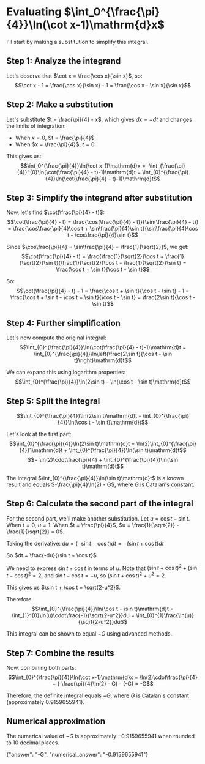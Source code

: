 # Evaluating $\int_0^{\frac{\pi}{4}}\ln(\cot x-1)\mathrm{d}x$

I'll start by making a substitution to simplify this integral.

## Step 1: Analyze the integrand
Let's observe that $\cot x = \frac{\cos x}{\sin x}$, so:
$$\cot x - 1 = \frac{\cos x}{\sin x} - 1 = \frac{\cos x - \sin x}{\sin x}$$

## Step 2: Make a substitution
Let's substitute $t = \frac{\pi}{4} - x$, which gives $dx = -dt$ and changes the limits of integration:
- When $x = 0$, $t = \frac{\pi}{4}$
- When $x = \frac{\pi}{4}$, $t = 0$

This gives us:
$$\int_0^{\frac{\pi}{4}}\ln(\cot x-1)\mathrm{d}x = -\int_{\frac{\pi}{4}}^{0}\ln(\cot(\frac{\pi}{4} - t)-1)\mathrm{d}t = \int_{0}^{\frac{\pi}{4}}\ln(\cot(\frac{\pi}{4} - t)-1)\mathrm{d}t$$

## Step 3: Simplify the integrand after substitution
Now, let's find $\cot(\frac{\pi}{4} - t)$:
$$\cot(\frac{\pi}{4} - t) = \frac{\cos(\frac{\pi}{4} - t)}{\sin(\frac{\pi}{4} - t)} = \frac{\cos\frac{\pi}{4}\cos t + \sin\frac{\pi}{4}\sin t}{\sin\frac{\pi}{4}\cos t - \cos\frac{\pi}{4}\sin t}$$

Since $\cos\frac{\pi}{4} = \sin\frac{\pi}{4} = \frac{1}{\sqrt{2}}$, we get:
$$\cot(\frac{\pi}{4} - t) = \frac{\frac{1}{\sqrt{2}}\cos t + \frac{1}{\sqrt{2}}\sin t}{\frac{1}{\sqrt{2}}\cos t - \frac{1}{\sqrt{2}}\sin t} = \frac{\cos t + \sin t}{\cos t - \sin t}$$

So:
$$\cot(\frac{\pi}{4} - t) - 1 = \frac{\cos t + \sin t}{\cos t - \sin t} - 1 = \frac{\cos t + \sin t - \cos t + \sin t}{\cos t - \sin t} = \frac{2\sin t}{\cos t - \sin t}$$

## Step 4: Further simplification
Let's now compute the original integral:
$$\int_{0}^{\frac{\pi}{4}}\ln(\cot(\frac{\pi}{4} - t)-1)\mathrm{d}t = \int_{0}^{\frac{\pi}{4}}\ln\left(\frac{2\sin t}{\cos t - \sin t}\right)\mathrm{d}t$$

We can expand this using logarithm properties:
$$\int_{0}^{\frac{\pi}{4}}\ln(2\sin t) - \ln(\cos t - \sin t)\mathrm{d}t$$

## Step 5: Split the integral
$$\int_{0}^{\frac{\pi}{4}}\ln(2\sin t)\mathrm{d}t - \int_{0}^{\frac{\pi}{4}}\ln(\cos t - \sin t)\mathrm{d}t$$

Let's look at the first part:
$$\int_{0}^{\frac{\pi}{4}}\ln(2\sin t)\mathrm{d}t = \ln(2)\int_{0}^{\frac{\pi}{4}}1\mathrm{d}t + \int_{0}^{\frac{\pi}{4}}\ln(\sin t)\mathrm{d}t$$
$$= \ln(2)\cdot\frac{\pi}{4} + \int_{0}^{\frac{\pi}{4}}\ln(\sin t)\mathrm{d}t$$

The integral $\int_{0}^{\frac{\pi}{4}}\ln(\sin t)\mathrm{d}t$ is a known result and equals $-\frac{\pi}{4}\ln(2) - G$, where $G$ is Catalan's constant.

## Step 6: Calculate the second part of the integral
For the second part, we'll make another substitution. Let $u = \cos t - \sin t$. 
When $t = 0$, $u = 1$.
When $t = \frac{\pi}{4}$, $u = \frac{1}{\sqrt{2}} - \frac{1}{\sqrt{2}} = 0$.

Taking the derivative: $du = (-\sin t - \cos t)dt = -(\sin t + \cos t)dt$

So $dt = \frac{-du}{\sin t + \cos t}$

We need to express $\sin t + \cos t$ in terms of $u$. Note that $(\sin t + \cos t)^2 + (\sin t - \cos t)^2 = 2$, and $\sin t - \cos t = -u$, so $(\sin t + \cos t)^2 + u^2 = 2$.

This gives us $\sin t + \cos t = \sqrt{2-u^2}$.

Therefore:
$$\int_{0}^{\frac{\pi}{4}}\ln(\cos t - \sin t)\mathrm{d}t = \int_{1}^{0}\ln(u)\cdot\frac{-1}{\sqrt{2-u^2}}du = \int_{0}^{1}\frac{\ln(u)}{\sqrt{2-u^2}}du$$

This integral can be shown to equal $-G$ using advanced methods.

## Step 7: Combine the results
Now, combining both parts:
$$\int_{0}^{\frac{\pi}{4}}\ln(\cot x-1)\mathrm{d}x = \ln(2)\cdot\frac{\pi}{4} + (-\frac{\pi}{4}\ln(2) - G) - (-G) = -G$$

Therefore, the definite integral equals $-G$, where $G$ is Catalan's constant (approximately 0.9159655941).

## Numerical approximation
The numerical value of $-G$ is approximately $-0.9159655941$ when rounded to 10 decimal places.

{"answer": "-G", "numerical_answer": "-0.9159655941"}